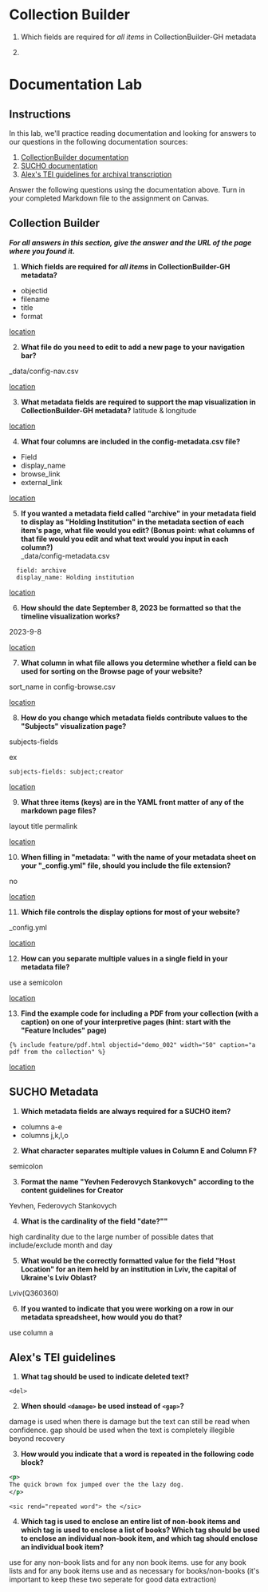 # Collection Builder
1. Which fields are required for *all items* in CollectionBuilder-GH metadata

2. 

# Documentation Lab
## Instructions
In this lab, we'll practice reading documentation and looking for answers to our questions in the following documentation sources:
1. [CollectionBuilder documentation](https://collectionbuilder.github.io/cb-docs/)
2. [SUCHO documentation](https://wiki.sucho.org/en/tutorials/internet-archive/spreadsheet-metadata-template)
3. [Alex's TEI guidelines for archival transcription](https://alexandraewingate.com/projects/encoding-guidelines-for-initial-archival-tei-transcription/)

Answer the following questions using the documentation above. Turn in your completed Markdown file to the assignment on Canvas.
## Collection Builder
***For all answers in this section, give the answer and the URL of the page where you found it.***

1. **Which fields are required for *all items* in CollectionBuilder-GH metadata?**
* objectid
* filename
* title
* format

[location](https://collectionbuilder.github.io/cb-docs/docs/metadata/gh_metadata/#required-fields-for-collectionbuilder-gh)  

2. **What file do you need to edit to add a new page to your navigation bar?**

_data/config-nav.csv

[location](https://collectionbuilder.github.io/cb-docs/docs/pages/add_page/#add-a-new-page-to-the-nav)  

3. **What metadata fields are required to support the map visualization in CollectionBuilder-GH metadata?**
latitude & longitude
    
[location](https://collectionbuilder.github.io/cb-docs/docs/metadata/cdm_metadata/#fields-required-for-visualizations)  

4. **What four columns are included in the config-metadata.csv file?**
* Field
* display_name
* browse_link
* external_link

[location](https://collectionbuilder.github.io/cb-docs/docs/customization/config-metadata/#metadata--item-page-configuration-config-metadatacsv)  

5. **If you wanted a metadata field called "archive" in your metadata field to display as "Holding Institution" in the metadata section of each item's page, what file would you edit? (Bonus point: what columns of that file would you edit and what text would you input in each column?)**\
_data/config-metadata.csv

~~~ 
  field: archive
  display_name: Holding institution
~~~

[location](https://collectionbuilder.github.io/cb-docs/docs/customization/config-metadata/#metadata--item-page-configuration-config-metadatacsv)  

6. **How should the date September 8, 2023 be formatted so that the timeline visualization works?**

2023-9-8

[location](https://collectionbuilder.github.io/cb-docs/docs/metadata/cdm_metadata/#date)

7. **What column in what file allows you determine whether a field can be used for sorting on the Browse page of your website?**

sort_name in config-browse.csv

[location](https://collectionbuilder.github.io/cb-docs/docs/customization/config-browse/#sort_name)

8. **How do you change which metadata fields contribute values to the "Subjects" visualization page?**

subjects-fields

ex 
~~~
subjects-fields: subject;creator
~~~

[location](https://collectionbuilder.github.io/cb-docs/docs/theme/subjects/#subjects-page)

9. **What three items (keys) are in the YAML front matter of any of the markdown page files?**

layout
title
permalink

[location](https://collectionbuilder.github.io/cb-docs/docs/pages/basics/#yaml-front-matter)

10. **When filling in "metadata: " with the name of your metadata sheet on your "\_config.yml" file, should you include the file extension?**

no

[location](https://collectionbuilder.github.io/cb-docs/docs/walkthroughs/csv-walkthrough/#10-configure-your-site-settings-in-the-_configyml-file)

11. **Which file controls the display options for most of your website?**

_config.yml

[location](https://collectionbuilder.github.io/cb-docs/docs/config/site/#site-settings)

12. **How can you separate multiple values in a single field in your metadata file?**

use a semicolon

[location](https://collectionbuilder.github.io/cb-docs/docs/metadata/formatting/#formatting-your-metadata
)

13. **Find the example code for including a PDF from your collection (with a caption) on one of your interpretive pages (hint: start with the "Feature Includes" page)**

~~~
{% include feature/pdf.html objectid="demo_002" width="50" caption="a pdf from the collection" %}
~~~

[location](https://collectionbuilder.github.io/collectionbuilder-gh/feature_options.html)

## SUCHO Metadata
1. **Which metadata fields are always required for a SUCHO item?**

* columns a-e
* columns j,k,l,o

2. **What character separates multiple values in Column E and Column F?**

semicolon

3. **Format the name "Yevhen Federovych Stankovych" according to the content guidelines for Creator**

Yevhen, Federovych Stankovych

4. **What is the cardinality of the field "date?""**

high cardinality due to the large number of possible dates that include/exclude month and day

5. **What would be the correctly formatted value for the field "Host Location" for an item held by an institution in Lviv, the capital of Ukraine's Lviv Oblast?**

Lviv(Q360360)

6. **If you wanted to indicate that you were working on a row in our metadata spreadsheet, how would you do that?**

use column a


## Alex's TEI guidelines
1. **What tag should be used to indicate deleted text?**

~~~
<del>
~~~

2. **When should `<damage>` be used instead of `<gap>`?**

damage is used when there is damage but the text can still be read when confidence.
gap should be used when the text is completely illegible beyond recovery

3. **How would you indicate that a word is repeated in the following code block?**
```xml
<p>
The quick brown fox jumped over the the lazy dog.
</p>
```
~~~
<sic rend="repeated word"> the </sic>
~~~

4. **Which tag is used to enclose an entire list of non-book items and which tag is used to enclose a list of books? Which tag should be used to enclose an individual non-book item, and which tag should enclose an individual book item?**

use <list> for any non-book lists and <item> for any non book items.
use <listBibl> for any book lists and <bibl> for any book items
use <list> and <listBibl> as necessary for books/non-books (it's important to keep these two seperate for good data extraction)
